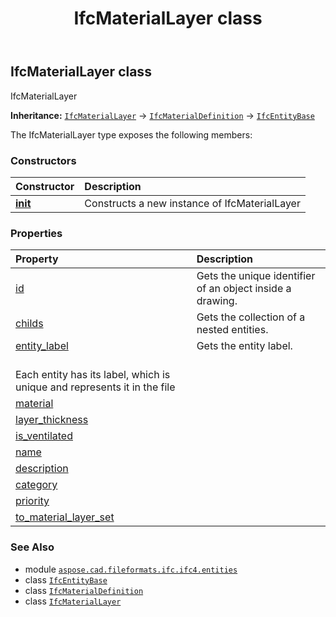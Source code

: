 ﻿---
title: IfcMaterialLayer class
second_title: Aspose.CAD for Python via .NET API References
description: 
type: docs
weight: 3620
url: /python-net/aspose.cad.fileformats.ifc.ifc4.entities/ifcmateriallayer/
is_root: false
---

## IfcMaterialLayer class

IfcMaterialLayer



**Inheritance:** [`IfcMaterialLayer`](/cad/python-net/aspose.cad.fileformats.ifc.ifc4.entities/ifcmateriallayer) → 
[`IfcMaterialDefinition`](/cad/python-net/aspose.cad.fileformats.ifc.ifc4.entities/ifcmaterialdefinition) → 
[`IfcEntityBase`](/cad/python-net/aspose.cad.fileformats.ifc/ifcentitybase)



The IfcMaterialLayer type exposes the following members:

### Constructors
| Constructor | Description |
| :- | :- |
| [__init__](/cad/python-net/aspose.cad.fileformats.ifc.ifc4.entities/ifcmateriallayer/__init__/#) | Constructs a new instance of IfcMaterialLayer |


### Properties
| Property | Description |
| :- | :- |
| [id](/cad/python-net/aspose.cad.fileformats.ifc.ifc4.entities/ifcmateriallayer/id) | Gets the unique identifier of an object inside a drawing. |
| [childs](/cad/python-net/aspose.cad.fileformats.ifc.ifc4.entities/ifcmateriallayer/childs) | Gets the collection of a nested entities. |
| [entity_label](/cad/python-net/aspose.cad.fileformats.ifc.ifc4.entities/ifcmateriallayer/entity_label) | Gets the entity label.<br/>Each entity has its label, which is unique and represents it in the file |
| [material](/cad/python-net/aspose.cad.fileformats.ifc.ifc4.entities/ifcmateriallayer/material) |  |
| [layer_thickness](/cad/python-net/aspose.cad.fileformats.ifc.ifc4.entities/ifcmateriallayer/layer_thickness) |  |
| [is_ventilated](/cad/python-net/aspose.cad.fileformats.ifc.ifc4.entities/ifcmateriallayer/is_ventilated) |  |
| [name](/cad/python-net/aspose.cad.fileformats.ifc.ifc4.entities/ifcmateriallayer/name) |  |
| [description](/cad/python-net/aspose.cad.fileformats.ifc.ifc4.entities/ifcmateriallayer/description) |  |
| [category](/cad/python-net/aspose.cad.fileformats.ifc.ifc4.entities/ifcmateriallayer/category) |  |
| [priority](/cad/python-net/aspose.cad.fileformats.ifc.ifc4.entities/ifcmateriallayer/priority) |  |
| [to_material_layer_set](/cad/python-net/aspose.cad.fileformats.ifc.ifc4.entities/ifcmateriallayer/to_material_layer_set) |  |



### See Also
* module [`aspose.cad.fileformats.ifc.ifc4.entities`](..)
* class [`IfcEntityBase`](/cad/python-net/aspose.cad.fileformats.ifc/ifcentitybase)
* class [`IfcMaterialDefinition`](/cad/python-net/aspose.cad.fileformats.ifc.ifc4.entities/ifcmaterialdefinition)
* class [`IfcMaterialLayer`](/cad/python-net/aspose.cad.fileformats.ifc.ifc4.entities/ifcmateriallayer)
